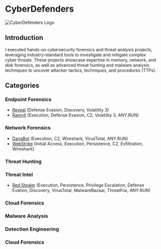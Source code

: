 # CyberDefenders
![CyberDefenders Logo](https://encrypted-tbn0.gstatic.com/images?q=tbn:ANd9GcTVoD0bSVIPtWsBss2pZ8CMFHwFMuwwPRybgw&s)

## Introduction

I executed hands-on cybersecurity forensics and threat analysis projects, leveraging industry-standard tools to investigate and mitigate complex cyber threats. These projects showcase expertise in memory, network, and disk forensics, as well as advanced threat hunting and malware analysis techniques to uncover attacker tactics, techniques, and procedures (TTPs).

## Categories
### Endpoint Forensics
- [Reveal](https://github.com/jcongmon/ccd/tree/main/endpoint/reveal) (Defense Evasion, Discovery, Volatility 3)
- [Ramnit](https://github.com/jcongmon/ccd/tree/main/endpoint/ramnit) (Execution, Defense Evasion, C2, Volatility 3, ANY.RUN)

### Network Forensics
- [DanaBot](https://github.com/jcongmon/ccd/tree/main/network/danabot) (Execution, C2, Wireshark, VirusTotal, ANY.RUN)
- [WebStrike](https://github.com/jcongmon/ccd/tree/main/network/webstrike) (Initial Access, Execution, Persistence, C2, Exfiltration, Wireshark)
### Threat Hunting
### Threat Intel
- [Red Stealer](https://github.com/jcongmon/ccd/tree/main/intel/redstealer) (Execution, Persistence, Privilege Escalation, Defense Evation, Discovery, VirusTotal, MalwareBazaar, ThreatFox, ANY.RUN)
### Cloud Forensics
### Malware Analysis
### Detection Engineering
### Cloud Forensics
